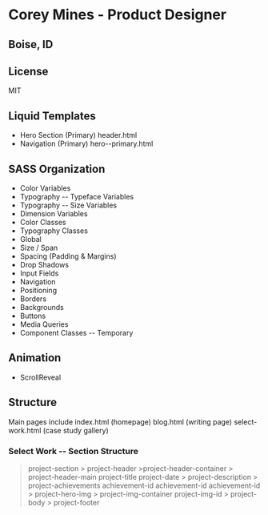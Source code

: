 # Corey Mines - Product Designer
## Boise, ID



## License
MIT

## Liquid Templates
* Hero Section (Primary) header.html
* Navigation (Primary) hero--primary.html

## SASS Organization
* Color Variables
* Typography -- Typeface Variables
* Typography -- Size Variables
* Dimension Variables
* Color Classes
* Typography Classes
* Global
* Size / Span
* Spacing (Padding & Margins)
* Drop Shadows
* Input Fields
* Navigation
* Positioning
* Borders
* Backgrounds
* Buttons
* Media Queries
* Component Classes -- Temporary

## Animation
* ScrollReveal

## Structure
Main pages include
index.html (homepage)
blog.html (writing page)
select-work.html (case study gallery)

### Select Work -- Section Structure
> project-section
	> project-header
		>project-header-container
				> project-header-main
						project-title
						project-date
				> project-description
				> project-achievements
						achievement-id
						achievement-id
						achievement-id
				> project-hero-img
					> project-img-container
						project-img-id
	> project-body
	> project-footer